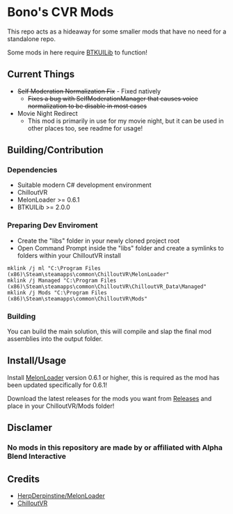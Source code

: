 # Bono's CVR Mods
This repo acts as a hideaway for some smaller mods that have no need for a standalone repo.

Some mods in here require [BTKUILib](https://github.com/BTK-Development/BTKUILib) to function!

## Current Things
- ~~Self Moderation Normalization Fix~~ - Fixed natively
    - ~~Fixes a bug with SelfModerationManager that causes voice normalization to be disable in most cases~~
- Movie Night Redirect
    - This mod is primarily in use for my movie night, but it can be used in other places too, see readme for usage!

## Building/Contribution

### Dependencies
- Suitable modern C# development environment
- ChilloutVR
- MelonLoader >= 0.6.1
- BTKUILib >= 2.0.0

### Preparing Dev Enviroment
* Create the "libs" folder in your newly cloned project root
* Open Command Prompt inside the "libs" folder and create a symlinks to folders within your ChilloutVR install

```
mklink /j ml "C:\Program Files (x86)\Steam\steamapps\common\ChilloutVR\MelonLoader"
mklink /j Managed "C:\Program Files (x86)\Steam\steamapps\common\ChilloutVR\ChilloutVR_Data\Managed"
mklink /j Mods "C:\Program Files (x86)\Steam\steamapps\common\ChilloutVR\Mods"
```

### Building

You can build the main solution, this will compile and slap the final mod assemblies into the output folder.

## Install/Usage
Install [MelonLoader](https://github.com/HerpDerpinstine/MelonLoader) version 0.6.1 or higher, this is required as the mod has been updated specifically for 0.6.1!

Download the latest releases for the mods you want from [Releases](https://github.com/ddakebono/Bonos-CVR-Mods) and place in your ChilloutVR/Mods folder!

## Disclamer
### No mods in this repository are made by or affiliated with Alpha Blend Interactive

## Credits
* [HerpDerpinstine/MelonLoader](https://github.com/HerpDerpinstine/MelonLoader)
* [ChilloutVR](https://store.steampowered.com/app/661130/ChilloutVR/)